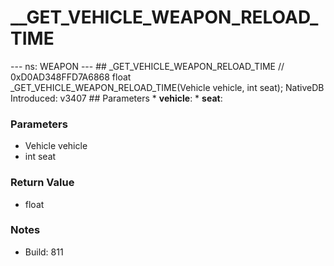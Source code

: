 # __GET_VEHICLE_WEAPON_RELOAD_TIME

--- ns: WEAPON --- ## _GET_VEHICLE_WEAPON_RELOAD_TIME  // 0xD0AD348FFD7A6868 float _GET_VEHICLE_WEAPON_RELOAD_TIME(Vehicle vehicle, int seat);  NativeDB Introduced: v3407  ## Parameters * **vehicle**: * **seat**:

### Parameters
* Vehicle vehicle
* int seat

### Return Value
* float

### Notes
* Build: 811


